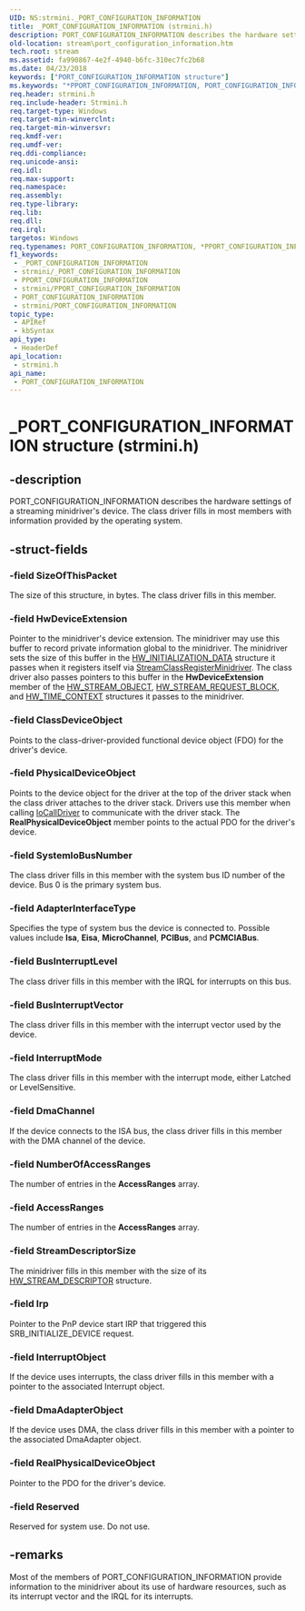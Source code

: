```yaml
---
UID: NS:strmini._PORT_CONFIGURATION_INFORMATION
title: _PORT_CONFIGURATION_INFORMATION (strmini.h)
description: PORT_CONFIGURATION_INFORMATION describes the hardware settings of a streaming minidriver's device. The class driver fills in most members with information provided by the operating system.
old-location: stream\port_configuration_information.htm
tech.root: stream
ms.assetid: fa990867-4e2f-4940-b6fc-310ec7fc2b68
ms.date: 04/23/2018
keywords: ["PORT_CONFIGURATION_INFORMATION structure"]
ms.keywords: "*PPORT_CONFIGURATION_INFORMATION, PORT_CONFIGURATION_INFORMATION, PORT_CONFIGURATION_INFORMATION structure [Streaming Media Devices], PPORT_CONFIGURATION_INFORMATION, PPORT_CONFIGURATION_INFORMATION structure pointer [Streaming Media Devices], _PORT_CONFIGURATION_INFORMATION, _PORT_CONFIGURATION_INFORMATION structure [Streaming Media Devices], strclass-struct_5cfaddef-5c60-406e-b938-697f36b6c8e1.xml, stream.port_configuration_information, strmini/PORT_CONFIGURATION_INFORMATION, strmini/PPORT_CONFIGURATION_INFORMATION"
req.header: strmini.h
req.include-header: Strmini.h
req.target-type: Windows
req.target-min-winverclnt: 
req.target-min-winversvr: 
req.kmdf-ver: 
req.umdf-ver: 
req.ddi-compliance: 
req.unicode-ansi: 
req.idl: 
req.max-support: 
req.namespace: 
req.assembly: 
req.type-library: 
req.lib: 
req.dll: 
req.irql: 
targetos: Windows
req.typenames: PORT_CONFIGURATION_INFORMATION, *PPORT_CONFIGURATION_INFORMATION
f1_keywords:
 - _PORT_CONFIGURATION_INFORMATION
 - strmini/_PORT_CONFIGURATION_INFORMATION
 - PPORT_CONFIGURATION_INFORMATION
 - strmini/PPORT_CONFIGURATION_INFORMATION
 - PORT_CONFIGURATION_INFORMATION
 - strmini/PORT_CONFIGURATION_INFORMATION
topic_type:
 - APIRef
 - kbSyntax
api_type:
 - HeaderDef
api_location:
 - strmini.h
api_name:
 - PORT_CONFIGURATION_INFORMATION
---
```


# _PORT_CONFIGURATION_INFORMATION structure (strmini.h)


## -description

PORT_CONFIGURATION_INFORMATION describes the hardware settings of a streaming minidriver's device. The class driver fills in most members with information provided by the operating system.

## -struct-fields

### -field SizeOfThisPacket

The size of this structure, in bytes. The class driver fills in this member.

### -field HwDeviceExtension

Pointer to the minidriver's device extension. The minidriver may use this buffer to record private information global to the minidriver. The minidriver sets the size of this buffer in the <a href="/windows-hardware/drivers/ddi/strmini/ns-strmini-_hw_initialization_data">HW_INITIALIZATION_DATA</a> structure it passes when it registers itself via <a href="/windows-hardware/drivers/ddi/strmini/nf-strmini-streamclassregisteradapter">StreamClassRegisterMinidriver</a>. The class driver also passes pointers to this buffer in the <b>HwDeviceExtension</b> member of the <a href="/windows-hardware/drivers/ddi/strmini/ns-strmini-_hw_stream_object">HW_STREAM_OBJECT</a>, <a href="/windows-hardware/drivers/ddi/strmini/ns-strmini-_hw_stream_request_block">HW_STREAM_REQUEST_BLOCK</a>, and <a href="/windows-hardware/drivers/ddi/strmini/ns-strmini-_hw_time_context">HW_TIME_CONTEXT</a> structures it passes to the minidriver.

### -field ClassDeviceObject

Points to the class-driver-provided functional device object (FDO) for the driver's device.

### -field PhysicalDeviceObject

Points to the device object for the driver at the top of the driver stack when the class driver attaches to the driver stack. Drivers use this member when calling <a href="/windows-hardware/drivers/ddi/wdm/nf-wdm-iocalldriver">IoCallDriver</a> to communicate with the driver stack. The <b>RealPhysicalDeviceObject</b> member points to the actual PDO for the driver's device.

### -field SystemIoBusNumber

The class driver fills in this member with the system bus ID number of the device. Bus 0 is the primary system bus.

### -field AdapterInterfaceType

Specifies the type of system bus the device is connected to. Possible values include <b>Isa</b>, <b>Eisa</b>, <b>MicroChannel</b>, <b>PCIBus</b>, and <b>PCMCIABus</b>.

### -field BusInterruptLevel

The class driver fills in this member with the IRQL for interrupts on this bus.

### -field BusInterruptVector

The class driver fills in this member with the interrupt vector used by the device.

### -field InterruptMode

The class driver fills in this member with the interrupt mode, either Latched or LevelSensitive.

### -field DmaChannel

If the device connects to the ISA bus, the class driver fills in this member with the DMA channel of the device.

### -field NumberOfAccessRanges

The number of entries in the <b>AccessRanges</b> array.

### -field AccessRanges

The number of entries in the <b>AccessRanges</b> array.

### -field StreamDescriptorSize

The minidriver fills in this member with the size of its <a href="/windows-hardware/drivers/ddi/strmini/ns-strmini-_hw_stream_descriptor">HW_STREAM_DESCRIPTOR</a> structure.

### -field Irp

Pointer to the PnP device start IRP that triggered this SRB_INITIALIZE_DEVICE request.

### -field InterruptObject

If the device uses interrupts, the class driver fills in this member with a pointer to the associated Interrupt object.

### -field DmaAdapterObject

If the device uses DMA, the class driver fills in this member with a pointer to the associated DmaAdapter object.

### -field RealPhysicalDeviceObject

Pointer to the PDO for the driver's device.

### -field Reserved

Reserved for system use. Do not use.

## -remarks

Most of the members of PORT_CONFIGURATION_INFORMATION provide information to the minidriver about its use of hardware resources, such as its interrupt vector and the IRQL for its interrupts.